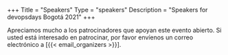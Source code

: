 +++
Title = "Speakers"
Type = "speakers"
Description = "Speakers for devopsdays Bogotá 2021"
+++
<p>Apreciamos mucho a los patrocinadores que apoyan este evento abierto. Si usted está interesado en patrocinar, por favor envíenos un correo electrónico a [{{< email_organizers >}}].</p>
